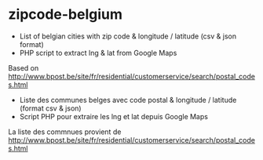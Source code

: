 zipcode-belgium
===============

* List of belgian cities with zip code & longitude / latitude (csv & json format)
* PHP script to extract lng & lat from Google Maps

Based on http://www.bpost.be/site/fr/residential/customerservice/search/postal_codes.html

* Liste des communes belges avec code postal & longitude / latitude (format csv & json)
* Script PHP pour extraire les lng et lat depuis Google Maps

La liste des commnues provient de http://www.bpost.be/site/fr/residential/customerservice/search/postal_codes.html